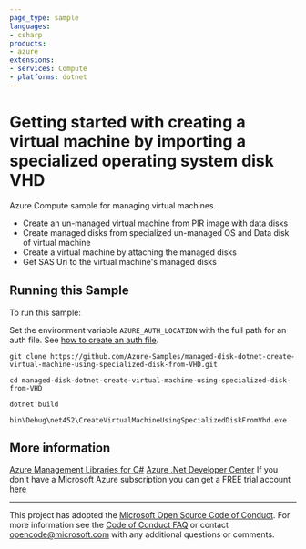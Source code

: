 ```yaml
---
page_type: sample
languages:
- csharp
products:
- azure
extensions:
- services: Compute
- platforms: dotnet
---
```


# Getting started with creating a virtual machine by importing a specialized operating system disk VHD #

 Azure Compute sample for managing virtual machines.
  - Create an un-managed virtual machine from PIR image with data disks
  - Create managed disks from specialized un-managed OS and Data disk of virtual machine
  - Create a virtual machine by attaching the managed disks
  - Get SAS Uri to the virtual machine's managed disks


## Running this Sample ##

To run this sample:

Set the environment variable `AZURE_AUTH_LOCATION` with the full path for an auth file. See [how to create an auth file](https://github.com/Azure/azure-libraries-for-net/blob/master/AUTH.md).

    git clone https://github.com/Azure-Samples/managed-disk-dotnet-create-virtual-machine-using-specialized-disk-from-VHD.git

    cd managed-disk-dotnet-create-virtual-machine-using-specialized-disk-from-VHD

    dotnet build

    bin\Debug\net452\CreateVirtualMachineUsingSpecializedDiskFromVhd.exe

## More information ##

[Azure Management Libraries for C#](https://github.com/Azure/azure-sdk-for-net/tree/Fluent)
[Azure .Net Developer Center](https://azure.microsoft.com/en-us/develop/net/)
If you don't have a Microsoft Azure subscription you can get a FREE trial account [here](http://go.microsoft.com/fwlink/?LinkId=330212)

---

This project has adopted the [Microsoft Open Source Code of Conduct](https://opensource.microsoft.com/codeofconduct/). For more information see the [Code of Conduct FAQ](https://opensource.microsoft.com/codeofconduct/faq/) or contact [opencode@microsoft.com](mailto:opencode@microsoft.com) with any additional questions or comments.